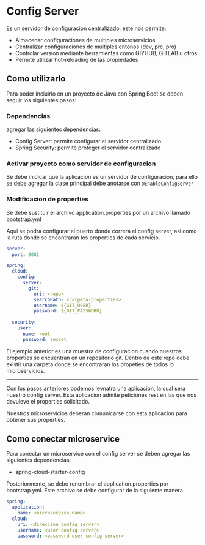 # Config Server

Es un servidor de configuracion centralizado, este nos permite:
- Almacenar configuraciones de multiples microservicios
- Centralizar configuraciones de multiples entonos (dev, pre, pro)
- Controlar version mediante herramientas como GIYHUB, GITLAB u otros
- Permite utilizar hot-reloading de las propiedades

## Como utilizarlo

Para poder incluirlo en un proyecto de Java con Spring Boot se deben seguir los siguientes pasos:

### Dependencias
 agregar las siguientes dependencias:
- Config Server: permite configurar el servidor centralizado
- Spring Security: permite proteger el servidor centralizado

### Activar proyecto como servidor de configuracion
Se debe inidicar que la aplicacion es un servidor de configuracion, para ello se debe agregar la clase principal debe anotarse con `@EnableConfigServer`

### Modificacion de properties
Se debe sustituir el archivo application.properties por un archivo llamado bootstrap.yml

Aqui se podra configurar el puerto donde correra el config server, asi como la ruta donde se encontraran los properties de cada servicio.

```yaml
server:
  port: 8081

spring:
  cloud:
    config:
      server:
        git:
          uri: <repo>
          searchPath: <carpeta-properties>
          username: ${GIT_USER}
          password: ${GIT_PASSWORD}
  
  security:
    user:
      name: root
      password: secret
```

El ejemplo anterior es una muestra de configuracion cuando nuestros properties se encuentran en un repositorio git. Dentro de este repo debe existir una carpeta donde se encontraran los propeties de todos lo microservicios.

---

Con los pasos anteriores podemos levnatra una aplicacion, la cual sera nuestro config server.
Esta aplicacion admite peticiones rest en las que nos devuleve el properties solicitado.

Nuestros microservicios deberan comunicarse con esta aplicacion para obtener sus properties.

## Como conectar microservice

Para conectar un microservice con el config server se deben agregar las siguientes dependencias:

- spring-cloud-starter-config

Posteriormente, se debe renombrar el application.properties por bootstrap.yml. Este archivo se debe configurar de la siguiente manera.

```yaml
spring:
  application:
    name: <microservice-name>
  cloud: 
    uri: <direccion config server>
    username: <user config server>
    password: <password user config server>
```

